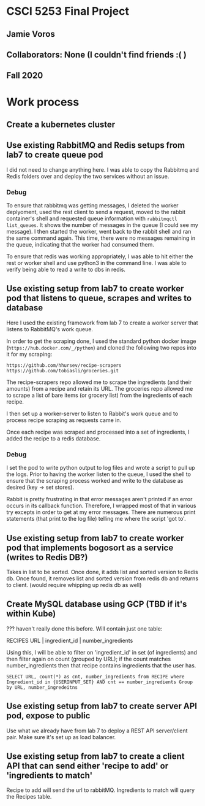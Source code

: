 # CSCI 5253 Final Project
## Jamie Voros
## Collaborators: None (I couldn't find friends :( )
## Fall 2020

# Work process

## Create a kubernetes cluster

## Use existing RabbitMQ and Redis setups from lab7 to create queue pod
I did not need to change anything here. I was able to copy the Rabbitmq and Redis folders over and deploy the two services without an issue.

### Debug
To ensure that rabbitmq was getting messages, I deleted the worker deplyoment, used the rest client to send a request, moved to the rabbit container's shell and requested queue information with `rabbitmqctl list_queues`. It shows the number of messages in the queue (I could see my message). I then started the worker, went back to the rabbit shell and ran the same command again. This time, there were no messages remaining in the queue, indicating that the worker had consumed them.

To ensure that redis was working appropriately, I was able to hit either the rest or worker shell and use python3 in the command line. I was able to verify being able to read a write to dbs in redis.

## Use existing setup from lab7 to create worker pod that listens to queue, scrapes and writes to database
Here I used the existing framework from lab 7 to create a worker server that listens to RabbitMQ's work queue.

In order to get the scraping done, I used the standard python docker image (`https://hub.docker.com/_/python`) and cloned the following two repos into it for my scraping:

```
https://github.com/hhursev/recipe-scrapers
https://github.com/tobiasli/groceries.git
```

The recipe-scrapers repo allowed me to scrape the ingredients (and their amounts) from a recipe and retain its URL. The groceries repo allowed me to scrape a list of bare items (or grocery list) from the ingredients of each recipe.

I then set up a worker-server to listen to Rabbit's work queue and to process recipe scraping as requests came in.

Once each recipe was scraped and processed into a set of ingredients, I added the recipe to a redis database.

### Debug

I set the pod to write python output to log files and wrote a script to pull up the logs. Prior to having the worker listen to the queue, I used the shell to ensure that the scraping process worked and write to the database as desired (key -> set stores).

Rabbit is pretty frustrating in that error messages aren't printed if an error occurs in its callback function. Therefore, I wrapped most of that in various try excepts in order to get at my error messages. There are numerous print statements (that print to the log file) telling me where the script 'got to'.

## Use existing setup from lab7 to create worker pod that implements bogosort as a service (writes to Redis DB?)
Takes in list to be sorted. Once done, it adds list and sorted version to Redis db. Once found, it removes list and sorted version from redis db and returns to client.
(would require whipping up redis db as well)

## Create MySQL database using GCP (TBD if it's within Kube)
??? haven't really done this before. Will contain just one table:

RECIPES
URL | ingredient_id | number_ingredients

Using this, I will be able to filter on 'ingredient_id' in set (of ingredients) and then filter again on count (grouped by URL); if the count matches number_ingredients then that recipe contains ingredients that the user has.

``SELECT URL, count(*) as cnt, number_ingredients from RECIPE where
Ingredient_id in {USERINPUT_SET} AND cnt == number_ingredients
Group by URL, number_ingredeitns
``

## Use existing setup from lab7 to create server API pod, expose to public
Use what we already have from lab 7 to deploy a REST API server/client pair. Make sure it's set up as load balancer.

## Use existing setup from lab7 to create a client API that can send either 'recipe to add' or 'ingredients to match'
Recipe to add will send the url to rabbitMQ.
Ingredients to match will query the Recipes table.
